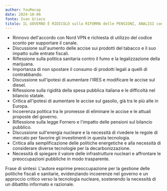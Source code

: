 ```yaml
---
author: YouRecap
date: 2024-10-06
fonte: Ivan Grieco
titolo: IL GOVERNO È RIDICOLO sulla RIFORMA delle PENSIONI, ANALISI con CARLO STAGNARO
---
```


- Rinnovo dell'accordo con Nord VPN e richiesta di utilizzo del codice sconto per supportare il canale.
- Discussione sull'aumento delle accise sui prodotti del tabacco e il suo impatto sulle entrate fiscali.
- Riflessione sulla politica sanitaria contro il fumo e la legalizzazione della marijuana.
- Importanza di non spostare il consumo di prodotti legali a quelli di contrabbando.
- Discussione sull'ipotesi di aumentare l'IRES e modificare le accise sul diesel.
- Riflessione sulla rigidità della spesa pubblica italiana e le difficoltà nel bilancio statale.
- Critica all'ipotesi di aumentare le accise sul gasolio, già tra le più alte in Europa.
- Incoerenza politica tra le promesse di eliminare le accise e le attuali proposte del governo.
- Riflessione sulla legge Fornero e l'impatto delle pensioni sul bilancio pubblico.
- Discussione sull'energia nucleare e la necessità di rivedere le regole di mercato per favorire gli investimenti in questa tecnologia.
- Critica alla semplificazione delle politiche energetiche e alla necessità di considerare diverse tecnologie per la decarbonizzazione.
- Necessità di spiegare il valore delle infrastrutture nucleari e affrontare le preoccupazioni pubbliche in modo trasparente.

Frase di sintesi: L'autore esprime preoccupazione per la gestione delle politiche fiscali e sanitarie, evidenziando incoerenze nel governo e un approccio critico verso la tecnologia nucleare, sostenendo la necessità di un dibattito informato e razionale.
